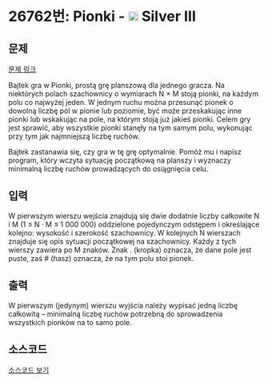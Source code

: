 # 26762번: Pionki - <img src="https://static.solved.ac/tier_small/8.svg" style="height:20px" /> Silver III

<!-- performance -->

<!-- 문제 제출 후 깃허브에 푸시를 했을 때 제출한 코드의 성능이 입력될 공간입니다.-->

<!-- end -->

## 문제

[문제 링크](https://boj.kr/26762)


<p>Bajtek gra w Pionki, prostą grę planszową dla jednego gracza. Na niektórych polach szachownicy o wymiarach N × M stoją pionki, na każdym polu co najwyżej jeden. W jednym ruchu można przesunąć pionek o dowolną liczbę pól w pionie lub poziomie, być może przeskakując inne pionki lub wskakując na pole, na którym stoją już jakieś pionki. Celem gry jest sprawić, aby wszystkie pionki stanęły na tym samym polu, wykonując przy tym jak najmniejszą liczbę ruchów.</p>

<p>Bajtek zastanawia się, czy gra w tę grę optymalnie. Pomóż mu i napisz program, który wczyta sytuację początkową na planszy i wyznaczy minimalną liczbę ruchów prowadzących do osiągnięcia celu.</p>



## 입력


<p>W pierwszym wierszu wejścia znajdują się dwie dodatnie liczby całkowite N i M (1 ≤ N · M ≤ 1 000 000) oddzielone pojedynczym odstępem i określające kolejno: wysokość i szerokość szachownicy. W kolejnych N wierszach znajduje się opis sytuacji początkowej na szachownicy. Każdy z tych wierszy zawiera po M znaków. Znak . (kropka) oznacza, że dane pole jest puste, zaś # (hasz) oznacza, że na tym polu stoi pionek.</p>



## 출력


<p>W pierwszym (jedynym) wierszu wyjścia należy wypisać jedną liczbę całkowitą – minimalną liczbę ruchów potrzebną do sprowadzenia wszystkich pionków na to samo pole.</p>



## 소스코드

[소스코드 보기](Pionki.cpp)